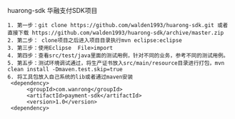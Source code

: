 huarong-sdk
华融支付SDK项目


	1. 第一步：git clone https://github.com/walden1993/huarong-sdk.git 或者直接下载 https://github.com/walden1993/huarong-sdk/archive/master.zip
	2. 第二步： clone项目之后进入项目目录执行mvn eclipse:eclipse   
	3. 第三步：使用Eclipse  File>import 
	4. 第四步：查看src/test/java里面的测试用例，针对不同的业务，参考不同的测试用例。
	5. 第五步：测试环境调试通过，将生产证书放入src/main/resource目录进行打包，mvn clean install -Dmaven.test.skip=true
	6. 将工具包放入自己系统的lib或者通过maven安装 
     <dependency>
          <groupId>com.wanrong</groupId>
          <artifactId>payment-sdk</artifactId>
          <version>1.0</version>
     <dependency>




